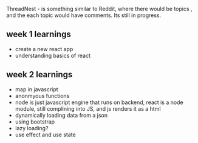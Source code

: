 ThreadNest - is something similar to Reddit, where there would be topics , and the each topic would have comments. Its still in progress. 


## week 1 learnings 
 - create a new react app
 - understanding basics of react

## week 2 learnings
 - map in javascript
 - anonmyous functions
 - node is just javascript engine that runs on backend, react is a node module, still complining into JS, and js renders it as a html 
 - dynamically loading data from a json
 - using bootstrap
 - lazy loading? 
 - use effect and use state

